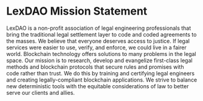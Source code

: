 # LexDAO Mission Statement 

LexDAO is a non-profit association of legal engineering professionals that bring the traditional legal settlement layer to code and coded agreements to the masses. We believe that everyone deserves access to justice. If legal services were easier to use, verify, and enforce, we could live in a fairer world. Blockchain technology offers solutions to many problems in the legal space. Our mission is to research, develop and evangelize first-class legal methods and blockchain protocols that secure rules and promises with code rather than trust. We do this by training and certifying legal engineers and creating legally-compliant blockchain applications. We strive to balance new deterministic tools with the equitable considerations of law to better serve our clients and allies.
